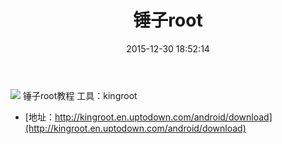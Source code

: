 ﻿---
layout : post
title : "锤子root"
category : 编程
duoshuo: true
date : 2015-12-30 18:52:14
tags : 锤子
---

![](img/chuizi_jg.jpg)
锤子root教程
工具：kingroot


* [地址：http://kingroot.en.uptodown.com/android/download](http://kingroot.en.uptodown.com/android/download)


<!-- more -->

